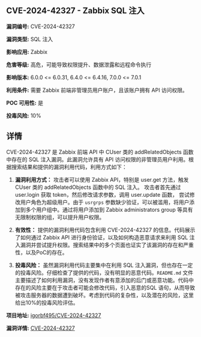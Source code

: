 ## CVE-2024-42327 - Zabbix SQL 注入

**漏洞编号:** CVE-2024-42327

**漏洞类型:** SQL 注入

**影响应用:** Zabbix

**危害等级:** 高危，可能导致权限提升、数据泄露和远程命令执行

**影响版本:** 6.0.0 <= 6.0.31, 6.4.0 <= 6.4.16, 7.0.0 <= 7.0.1

**利用条件:** 需要 Zabbix 前端非管理员用户账户，且该账户拥有 API 访问权限。

**POC 可用性:** 是

**投毒风险:** 10%

## 详情

CVE-2024-42327 是 Zabbix 前端 API 中 CUser 类的 addRelatedObjects 函数中存在的 SQL 注入漏洞。此漏洞允许具有 API 访问权限的非管理员用户利用。根据搜索结果和提供的漏洞利用代码，利用方式如下：

1.  **漏洞利用方式：** 攻击者可以使用 Zabbix API，特别是 user.get 方法，触发 CUser 类的 addRelatedObjects 函数中的 SQL 注入。 攻击者首先通过 user.login 获取 token，然后修改请求参数，调用 user.update 函数， 尝试修改用户角色为超级用户。由于 `usrgrps` 参数缺少验证，可以被滥用，将用户添加到多个用户组中。通过将用户添加到 Zabbix administrators group 等具有无限制权限的组，可以提升用户权限。

2.  **有效性：** 提供的漏洞利用代码包含利用 CVE-2024-42327 的信息。代码展示了如何通过 Zabbix API 进行身份验证，以及如何构造恶意请求来利用 SQL 注入漏洞并尝试提升权限。搜索结果中的多个页面也证实了该漏洞的存在和严重性，以及PoC的存在。

3.  **投毒风险：** 虽然漏洞利用代码主要集中在利用 SQL 注入漏洞，但也存在一定的投毒风险。仔细检查了提供的代码，没有明显的恶意代码。`README.md` 文件主要描述了如何利用漏洞，没有发现作者有意添加的后门或恶意功能。代码中存在的风险主要在于攻击者可能会修改代码，引入恶意的SQL 语句，从而导致被攻击服务器的数据遭到破坏。考虑到代码的复杂性，以及潜在的风险，这里给出10%的投毒风险评估。

**项目地址:** [igorbf495/CVE-2024-42327](https://github.com/igorbf495/CVE-2024-42327)

**漏洞详情:** [CVE-2024-42327](https://nvd.nist.gov/vuln/detail/CVE-2024-42327)
